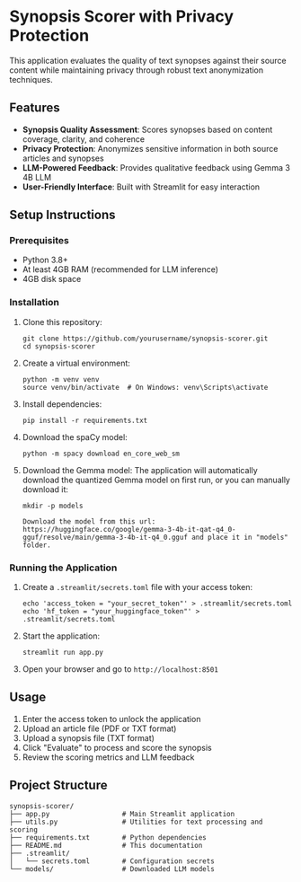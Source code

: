# Synopsis Scorer with Privacy Protection

This application evaluates the quality of text synopses against their source content while maintaining privacy through robust text anonymization techniques.

## Features

- **Synopsis Quality Assessment**: Scores synopses based on content coverage, clarity, and coherence
- **Privacy Protection**: Anonymizes sensitive information in both source articles and synopses
- **LLM-Powered Feedback**: Provides qualitative feedback using Gemma 3 4B LLM
- **User-Friendly Interface**: Built with Streamlit for easy interaction

## Setup Instructions

### Prerequisites

- Python 3.8+
- At least 4GB RAM (recommended for LLM inference)
- 4GB disk space

### Installation

1. Clone this repository:
   ```
   git clone https://github.com/yourusername/synopsis-scorer.git
   cd synopsis-scorer
   ```

2. Create a virtual environment:
   ```
   python -m venv venv
   source venv/bin/activate  # On Windows: venv\Scripts\activate
   ```

3. Install dependencies:
   ```
   pip install -r requirements.txt
   ```

4. Download the spaCy model:
   ```
   python -m spacy download en_core_web_sm
   ```

5. Download the Gemma model:
   The application will automatically download the quantized Gemma model on first run, or you can manually download it:
   ```
   mkdir -p models

   Download the model from this url:  https://huggingface.co/google/gemma-3-4b-it-qat-q4_0-gguf/resolve/main/gemma-3-4b-it-q4_0.gguf and place it in "models" folder.
   ```

### Running the Application

1. Create a `.streamlit/secrets.toml` file with your access token:
   ```
   echo 'access_token = "your_secret_token"' > .streamlit/secrets.toml
   echo 'hf_token = "your_huggingface_token"' > .streamlit/secrets.toml
   ```

2. Start the application:
   ```
   streamlit run app.py
   ```

3. Open your browser and go to `http://localhost:8501`

## Usage

1. Enter the access token to unlock the application
2. Upload an article file (PDF or TXT format)
3. Upload a synopsis file (TXT format)
4. Click "Evaluate" to process and score the synopsis
5. Review the scoring metrics and LLM feedback

## Project Structure

```
synopsis-scorer/
├── app.py                  # Main Streamlit application
├── utils.py                # Utilities for text processing and scoring
├── requirements.txt        # Python dependencies
├── README.md               # This documentation
├── .streamlit/
│   └── secrets.toml        # Configuration secrets
└── models/                 # Downloaded LLM models
```
